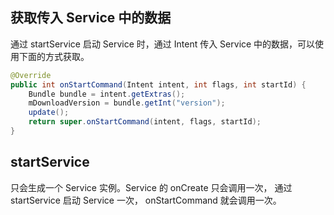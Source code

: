 ## 获取传入 Service 中的数据
通过 startService 启动 Service 时，通过 Intent 传入 Service 中的数据，可以使用下面的方式获取。
```java
@Override
public int onStartCommand(Intent intent, int flags, int startId) {
    Bundle bundle = intent.getExtras();
    mDownloadVersion = bundle.getInt("version");
    update();
    return super.onStartCommand(intent, flags, startId);
}
```
## startService
只会生成一个 Service 实例。Service 的 onCreate 只会调用一次， 通过 startService 启动 Service 一次， onStartCommand 就会调用一次。
